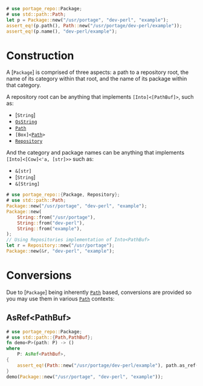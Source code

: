 ```rust
# use portage_repo::Package;
# use std::path::Path;
let p = Package::new("/usr/portage", "dev-perl", "example");
assert_eq!(p.path(), Path::new("/usr/portage/dev-perl/example"));
assert_eq!(p.name(), "dev-perl/example");
```

# Construction

A [`Package`] is comprised of three aspects: a path to a repository root,
the name of its category within that root, and the name of its package
within that category.

A repository root can be anything that implements
<code>[Into]\<[PathBuf]></code>, such as:
* [`String`]
* [`OsString`](std::ffi::OsString)
* [`Path`](std::path::Path)
* <code>[Box]\<[Path](std::path::Path)></code>
* [`Repository`](crate::Repository)

And the category and package names can be anything that implements
<code>[Into]\<[Cow]\<'a, [str]>></code> such as:

* <code>&[str]</code>
* [`String`]
* <code>&[String]</code>

```rust
# use portage_repo::{Package, Repository};
# use std::path::Path;
Package::new("/usr/portage", "dev-perl", "example");
Package::new(
    String::from("/usr/portage"),
    String::from("dev-perl"),
    String::from("example"),
);
// Using Repositories implementation of Into<PathBuf>
let r = Repository::new("/usr/portage");
Package::new(&r, "dev-perl", "example");
```

# Conversions

Due to [`Package`] being inherently [`Path`](std::path::Path) based,
conversions are provided so you may use them in various
[`Path`](std::path::Path) contexts:

## AsRef\<PathBuf>
```rust
# use portage_repo::Package;
# use std::path::{Path,PathBuf};
fn demo<P>(path: P) -> ()
where
    P: AsRef<PathBuf>,
{
    assert_eq!(Path::new("/usr/portage/dev-perl/example"), path.as_ref());
}
demo(Package::new("/usr/portage", "dev-perl", "example"));
```
